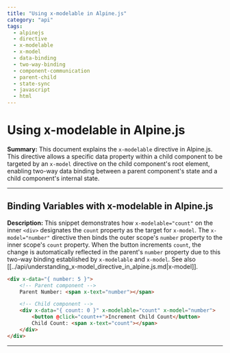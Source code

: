 ```yaml
---
title: "Using x-modelable in Alpine.js"
category: "api"
tags:
  - alpinejs
  - directive
  - x-modelable
  - x-model
  - data-binding
  - two-way-binding
  - component-communication
  - parent-child
  - state-sync
  - javascript
  - html
---
```


# Using x-modelable in Alpine.js

**Summary:** This document explains the `x-modelable` directive in Alpine.js. This directive allows a specific data property within a child component to be targeted by an `x-model` directive on the child component's root element, enabling two-way data binding between a parent component's state and a child component's internal state.

---

## Binding Variables with x-modelable in Alpine.js

**Description:** This snippet demonstrates how `x-modelable="count"` on the inner `<div>` designates the `count` property as the target for `x-model`. The `x-model="number"` directive then binds the outer scope's `number` property to the inner scope's `count` property. When the button increments `count`, the change is automatically reflected in the parent's `number` property due to this two-way binding established by `x-modelable` and `x-model`. See also [[../api/understanding_x-model_directive_in_alpine.js.md|x-model]].

```html
<div x-data="{ number: 5 }">
    <!-- Parent component -->
    Parent Number: <span x-text="number"></span>

    <!-- Child component -->
    <div x-data="{ count: 0 }" x-modelable="count" x-model="number">
        <button @click="count++">Increment Child Count</button>
        Child Count: <span x-text="count"></span>
    </div>
</div>
```

---